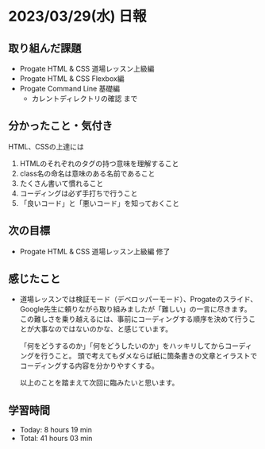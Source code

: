 # 2023/03/29(水) 日報
## 取り組んだ課題
- Progate HTML & CSS 道場レッスン上級編
- Progate HTML & CSS Flexbox編
- Progate Command Line 基礎編
  - カレントディレクトリの確認 まで
  

## 分かったこと・気付き
HTML、CSSの上達には
  1. HTMLのそれぞれのタグの持つ意味を理解すること
  2. class名の命名は意味のある名前であること
  3. たくさん書いて慣れること
  4. コーディングは必ず手打ちで行うこと
  5. 「良いコード」と「悪いコード」を知っておくこと
 
## 次の目標
- Progate HTML & CSS 道場レッスン上級編 修了

## 感じたこと
- 道場レッスンでは検証モード（デベロッパーモード）、Progateのスライド、Google先生に頼りながら取り組みましたが「難しい」の一言に尽きます。
  この難しさを乗り越えるには、事前にコーディングする順序を決めて行うことが大事なのではないのかな、と感じています。
  
  「何をどうするのか」「何をどうしたいのか」をハッキリしてからコーディングを行うこと。
  頭で考えてもダメならば紙に箇条書きの文章とイラストでコーディングする内容を分かりやすくする。
  
  以上のことを踏まえて次回に臨みたいと思います。
  
## 学習時間
- Today: 8 hours 19 min
- Total: 41 hours 03 min
